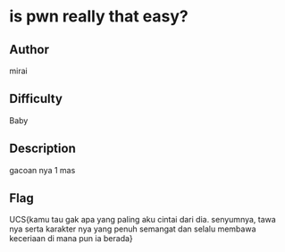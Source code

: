 # is pwn really that easy?

## Author

mirai

## Difficulty

Baby

## Description

gacoan nya 1 mas

## Flag

UCS{kamu tau gak apa yang paling aku cintai dari dia. senyumnya, tawa nya serta karakter nya yang penuh semangat dan selalu membawa keceriaan di mana pun ia berada}